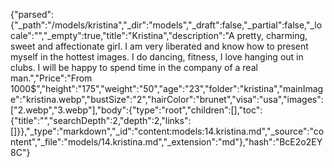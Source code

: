{"parsed":{"_path":"/models/kristina","_dir":"models","_draft":false,"_partial":false,"_locale":"","_empty":true,"title":"Kristina","description":"A pretty, charming, sweet and affectionate girl. I am very liberated and know how to present myself in the hottest images. I do dancing, fitness, I love hanging out in clubs. I will be happy to spend time in the company of a real man.","Price":"From 1000$","height":"175","weight":"50","age":"23","folder":"kristina","mainImage":"kristina.webp","bustSize":"2","hairColor":"brunet","visa":"usa","images":["2.webp","3.webp"],"body":{"type":"root","children":[],"toc":{"title":"","searchDepth":2,"depth":2,"links":[]}},"_type":"markdown","_id":"content:models:14.kristina.md","_source":"content","_file":"models/14.kristina.md","_extension":"md"},"hash":"BcE2o2EY8C"}